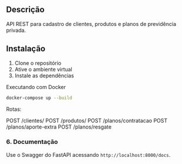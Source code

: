 ## Descrição

API REST para cadastro de clientes, produtos e planos de previdência privada.

## Instalação

1. Clone o repositório
2. Ative o ambiente virtual
3. Instale as dependências

Executando com Docker

```bash
docker-compose up --build
```

Rotas:

POST /clientes/
POST /produtos/
POST /planos/contratacao
POST /planos/aporte-extra
POST /planos/resgate

### 6. **Documentação**

Use o Swagger do FastAPI acessando `http://localhost:8000/docs`.
